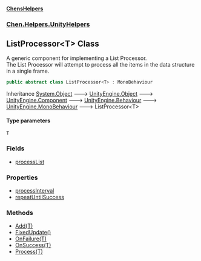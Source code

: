 
#### [ChensHelpers](./index 'index')

### [Chen.Helpers.UnityHelpers](./Chen-Helpers-UnityHelpers 'Chen.Helpers.UnityHelpers')

## ListProcessor&lt;T&gt; Class
A generic component for implementing a List Processor.  
The List Processor will attempt to process all the items in the data structure in a single frame.  
```csharp
public abstract class ListProcessor<T> : MonoBehaviour
```
Inheritance [System.Object](https://docs.microsoft.com/en-us/dotnet/api/System.Object 'System.Object') &#129106; [UnityEngine.Object](https://docs.microsoft.com/en-us/dotnet/api/UnityEngine.Object 'UnityEngine.Object') &#129106; [UnityEngine.Component](https://docs.microsoft.com/en-us/dotnet/api/UnityEngine.Component 'UnityEngine.Component') &#129106; [UnityEngine.Behaviour](https://docs.microsoft.com/en-us/dotnet/api/UnityEngine.Behaviour 'UnityEngine.Behaviour') &#129106; [UnityEngine.MonoBehaviour](https://docs.microsoft.com/en-us/dotnet/api/UnityEngine.MonoBehaviour 'UnityEngine.MonoBehaviour') &#129106; ListProcessor&lt;T&gt;  

#### Type parameters
<a name='Chen-Helpers-UnityHelpers-ListProcessor-T--T'></a>
`T`  
  

### Fields
- [processList](./Chen-Helpers-UnityHelpers-ListProcessor-T--processList 'Chen.Helpers.UnityHelpers.ListProcessor&lt;T&gt;.processList')

### Properties
- [processInterval](./Chen-Helpers-UnityHelpers-ListProcessor-T--processInterval 'Chen.Helpers.UnityHelpers.ListProcessor&lt;T&gt;.processInterval')
- [repeatUntilSuccess](./Chen-Helpers-UnityHelpers-ListProcessor-T--repeatUntilSuccess 'Chen.Helpers.UnityHelpers.ListProcessor&lt;T&gt;.repeatUntilSuccess')

### Methods
- [Add(T)](./Chen-Helpers-UnityHelpers-ListProcessor-T--Add(T) 'Chen.Helpers.UnityHelpers.ListProcessor&lt;T&gt;.Add(T)')
- [FixedUpdate()](./Chen-Helpers-UnityHelpers-ListProcessor-T--FixedUpdate() 'Chen.Helpers.UnityHelpers.ListProcessor&lt;T&gt;.FixedUpdate()')
- [OnFailure(T)](./Chen-Helpers-UnityHelpers-ListProcessor-T--OnFailure(T) 'Chen.Helpers.UnityHelpers.ListProcessor&lt;T&gt;.OnFailure(T)')
- [OnSuccess(T)](./Chen-Helpers-UnityHelpers-ListProcessor-T--OnSuccess(T) 'Chen.Helpers.UnityHelpers.ListProcessor&lt;T&gt;.OnSuccess(T)')
- [Process(T)](./Chen-Helpers-UnityHelpers-ListProcessor-T--Process(T) 'Chen.Helpers.UnityHelpers.ListProcessor&lt;T&gt;.Process(T)')
